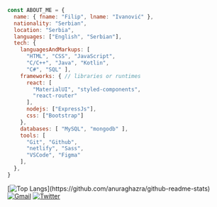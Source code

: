 ```js
const ABOUT_ME = {
  name: { fname: "Filip", lname: "Ivanović" },
  nationality: "Serbian",
  location: "Serbia",
  languages: ["English", "Serbian"],
  tech: {
    languagesAndMarkups: [
      "HTML", "CSS", "JavaScript",
      "C/C++", "Java", "Kotlin", 
      "C#", "SQL" ],
    frameworks: { // libraries or runtimes
      react: [
        "MaterialUI", "styled-components",
        "react-router"
      ],
      nodejs: ["ExpressJs"],
      css: ["Bootstrap"]
    },
    databases: [ "MySQL", "mongodb" ],
    tools: [
      "Git", "Github", 
      "netlify", "Sass", 
      "VSCode", "Figma"
    ],
  },
}
```
[![Top Langs](https://github-readme-stats.vercel.app/api/top-langs/?username=alkanoidev&layout=compact&langs_count=10&theme=react&hide_border=true&exclude_repo=map-generator,')](https://github.com/anuraghazra/github-readme-stats)  
[![Gmail](https://img.shields.io/badge/Gmail-D14836?style=for-the-badge&logo=gmail&logoColor=white)](mailto:admin@cloudhadoop.com)
[![Twitter](https://img.shields.io/badge/Twitter-1DA1F2?style=for-the-badge&logo=twitter&logoColor=white)](https://twitter.com/alkanoidev)
